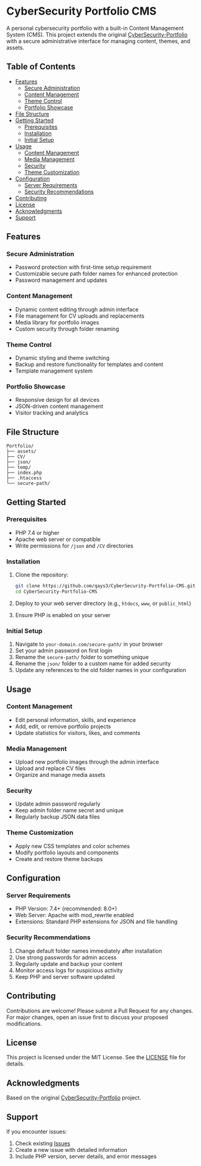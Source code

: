 # CyberSecurity Portfolio CMS

A personal cybersecurity portfolio with a built-in Content Management System (CMS). This project extends the original [CyberSecurity-Portfolio](https://github.com/qays3/CyberSecurity-Portfolio) with a secure administrative interface for managing content, themes, and assets.

## Table of Contents

- [Features](#features)
  - [Secure Administration](#secure-administration)
  - [Content Management](#content-management)
  - [Theme Control](#theme-control)
  - [Portfolio Showcase](#portfolio-showcase)
- [File Structure](#file-structure)
- [Getting Started](#getting-started)
  - [Prerequisites](#prerequisites)
  - [Installation](#installation)
  - [Initial Setup](#initial-setup)
- [Usage](#usage)
  - [Content Management](#content-management-1)
  - [Media Management](#media-management)
  - [Security](#security)
  - [Theme Customization](#theme-customization)
- [Configuration](#configuration)
  - [Server Requirements](#server-requirements)
  - [Security Recommendations](#security-recommendations)
- [Contributing](#contributing)
- [License](#license)
- [Acknowledgments](#acknowledgments)
- [Support](#support)

## Features

### Secure Administration
- Password protection with first-time setup requirement
- Customizable secure path folder names for enhanced protection
- Password management and updates

### Content Management
- Dynamic content editing through admin interface
- File management for CV uploads and replacements
- Media library for portfolio images
- Custom security through folder renaming

### Theme Control
- Dynamic styling and theme switching
- Backup and restore functionality for templates and content
- Template management system

### Portfolio Showcase
- Responsive design for all devices
- JSON-driven content management
- Visitor tracking and analytics

## File Structure

```
Portfolio/
├── assets/
├── CV/
├── json/
├── temp/
├── index.php
├── .htaccess
└── secure-path/
```

## Getting Started

### Prerequisites
- PHP 7.4 or higher
- Apache web server or compatible
- Write permissions for `/json` and `/CV` directories

### Installation

1. Clone the repository:
   ```bash
   git clone https://github.com/qays3/CyberSecurity-Portfolio-CMS.git
   cd CyberSecurity-Portfolio-CMS
   ```

2. Deploy to your web server directory (e.g., `htdocs`, `www`, or `public_html`)

3. Ensure PHP is enabled on your server

### Initial Setup

1. Navigate to `your-domain.com/secure-path/` in your browser
2. Set your admin password on first login
3. Rename the `secure-path/` folder to something unique
4. Rename the `json/` folder to a custom name for added security
5. Update any references to the old folder names in your configuration

## Usage

### Content Management
- Edit personal information, skills, and experience
- Add, edit, or remove portfolio projects
- Update statistics for visitors, likes, and comments

### Media Management
- Upload new portfolio images through the admin interface
- Upload and replace CV files
- Organize and manage media assets

### Security
- Update admin password regularly
- Keep admin folder name secret and unique
- Regularly backup JSON data files

### Theme Customization
- Apply new CSS templates and color schemes
- Modify portfolio layouts and components
- Create and restore theme backups

## Configuration

### Server Requirements
- PHP Version: 7.4+ (recommended: 8.0+)
- Web Server: Apache with mod_rewrite enabled
- Extensions: Standard PHP extensions for JSON and file handling

### Security Recommendations
1. Change default folder names immediately after installation
2. Use strong passwords for admin access
3. Regularly update and backup your content
4. Monitor access logs for suspicious activity
5. Keep PHP and server software updated

## Contributing

Contributions are welcome! Please submit a Pull Request for any changes. For major changes, open an issue first to discuss your proposed modifications.

## License

This project is licensed under the MIT License. See the [LICENSE](LICENSE) file for details.

## Acknowledgments

Based on the original [CyberSecurity-Portfolio](https://github.com/qays3/CyberSecurity-Portfolio) project.

## Support

If you encounter issues:
1. Check existing [Issues](https://github.com/qays3/CyberSecurity-Portfolio-CMS/issues)
2. Create a new issue with detailed information
3. Include PHP version, server details, and error messages
